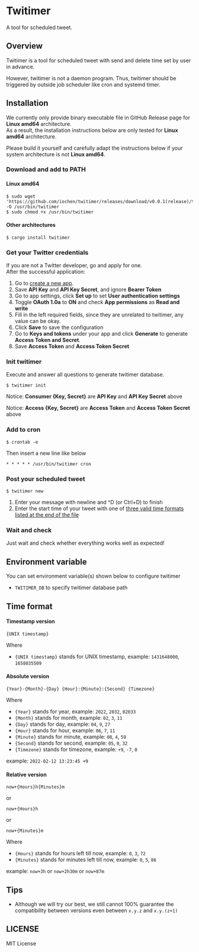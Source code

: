 # Twitimer
A tool for scheduled tweet.

## Overview
Twitimer is a tool for scheduled tweet with 
send and delete time set by user in advance.  

However, twitimer is not a daemon program.
Thus, twitimer should be triggered by outside job scheduler
like cron and systemd timer.

## Installation
We currently only provide binary executable file in GitHub Release page for **Linux amd64** architecture.  
As a result, the installation instructions below are only tested for **Linux amd64** architecture.  

Please build it yourself and carefully adapt the instructions below if your system architecture is not **Linux amd64**.
### Download and add to PATH
#### Linux amd64
```shell
$ sudo wget 'https://github.com/iochen/twitimer/releases/download/v0.0.1(release)/twitimer' -O /usr/bin/twitimer
$ sudo chmod +x /usr/bin/twitimer
```
#### Other architectures
```shell
$ cargo install twitimer
```

### Get your Twitter credentials
If you are not a Twitter developer, go and apply for one.  
After the successful application:
1. Go to [create a new app](https://developer.twitter.com/en/portal/apps/new).
2. Save **API Key** and **API Key Secret**, and ignore **Bearer Token**
3. Go to app settings, click **Set up** to set **User authentication settings**
4. Toggle **OAuth 1.0a** to **ON** and check **App permissions** as **Read and write**
5. Fill in the left required fields, since they are unrelated to twitimer, any value can be okay.
6. Click **Save** to save the configuration
7. Go to **Keys and tokens** under your app and click **Generate** to generate **Access Token and Secret**.
8. Save **Access Token** and **Access Token Secret**
### Init twitimer
Execute and answer all questions to generate twitimer database.
```shell
$ twitimer init
```
Notice: **Consumer {Key, Secret}** are **API Key** and **API Key Secret** above  

Notice: **Access {Key, Secret}** are **Access Token** and **Access Token Secret** above

### Add to cron
```shell
$ crontab -e
```
Then insert a new line like below
```cron
* * * * * /usr/bin/twitimer cron
```

### Post your scheduled tweet
```shell
$ twitimer new
```
1. Enter your message with newline and ^D (or Ctrl+D) to finish
2. Enter the start time of your tweet with one of [three valid time formats listed at the end of the file](#time-format)

### Wait and check
Just wait and check whether everything works well as expected!


## Environment variable
You can set environment variable(s) shown below to configure twitimer
- `TWITIMER_DB` to specify twitimer database path

## Time format
#### Timestamp version
```
{UNIX timestamp}
```
Where
- `{UNIX timestamp}` stands for UNIX timestamp, example: `1431648000`, `1658035509`

#### Absolute version
```
{Year}-{Month}-{Day} {Hour}:{Minute}:{Second} {Timezone}
```
Where
- `{Year}` stands for year, example: `2022`, `2032`, `02033`
- `{Month}` stands for month, example: `02`, `3`, `11`
- `{Day}` stands for day, example: `04`, `9`, `27`
- `{Hour}` stands for hour, example: `06`, `7`, `11`
- `{Minute}` stands for minute, example: `08`, `4`, `59`
- `{Second}` stands for second, example: `05`, `0`, `32` 
- `{Timezone}` stands for timezone, example: `+9`, `-7`, `0`

example: `2022-02-12 13:23:45 +9`

#### Relative version
```
now+{Hours}h{Minutes}m
```
or
``` 
now+{Hours}h
```
or
``` 
now+{Minutes}m
```

Where
- `{Hours}` stands for hours left till now, example: `0`, `3`, `72`
- `{Minutes}` stands for minutes left till now, example: `0`, `5`, `86`

example: `now+3h` or `now+2h30m` or `now+87m`


## Tips
- Although we will try our best, we still cannot 100% guarantee the compatibility between versions even between `x.y.z` and `x.y.(z+1)`

## LICENSE
MIT License